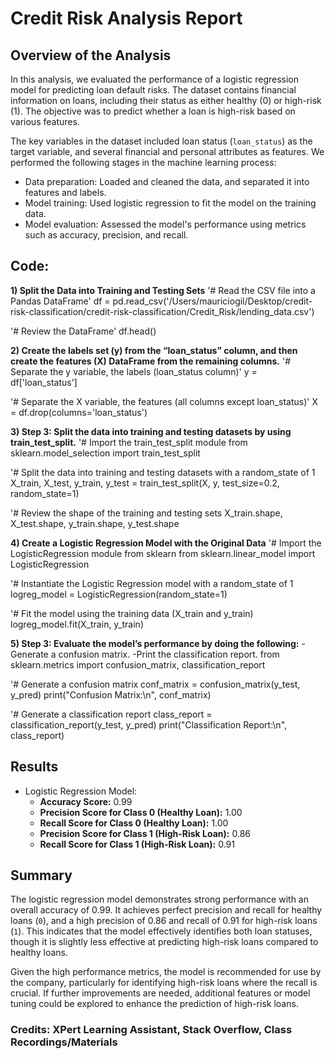 # Credit Risk Analysis Report

## Overview of the Analysis

In this analysis, we evaluated the performance of a logistic regression model for predicting loan default risks. The dataset contains financial information on loans, including their status as either healthy (0) or high-risk (1). The objective was to predict whether a loan is high-risk based on various features.

The key variables in the dataset included loan status (`loan_status`) as the target variable, and several financial and personal attributes as features. We performed the following stages in the machine learning process:
- Data preparation: Loaded and cleaned the data, and separated it into features and labels.
- Model training: Used logistic regression to fit the model on the training data.
- Model evaluation: Assessed the model's performance using metrics such as accuracy, precision, and recall.

## Code:
**1) Split the Data into Training and Testing Sets**
'# Read the CSV file into a Pandas DataFrame'
df = pd.read_csv('/Users/mauriciogil/Desktop/credit-risk-classification/credit-risk-classification/Credit_Risk/lending_data.csv')

'# Review the DataFrame'
df.head()

**2) Create the labels set (y) from the “loan_status” column, and then create the features (X) DataFrame from the remaining columns.**
'# Separate the y variable, the labels (loan_status column)'
y = df['loan_status']

'# Separate the X variable, the features (all columns except loan_status)'
X = df.drop(columns='loan_status')

**3) Step 3: Split the data into training and testing datasets by using train_test_split.**
'# Import the train_test_split module
from sklearn.model_selection import train_test_split

'# Split the data into training and testing datasets with a random_state of 1
X_train, X_test, y_train, y_test = train_test_split(X, y, test_size=0.2, random_state=1)

'# Review the shape of the training and testing sets
X_train.shape, X_test.shape, y_train.shape, y_test.shape

**4) Create a Logistic Regression Model with the Original Data**
'# Import the LogisticRegression module from sklearn
from sklearn.linear_model import LogisticRegression

'# Instantiate the Logistic Regression model with a random_state of 1
logreg_model = LogisticRegression(random_state=1)

'# Fit the model using the training data (X_train and y_train)
logreg_model.fit(X_train, y_train)

**5) Step 3: Evaluate the model’s performance by doing the following:**
-Generate a confusion matrix.
-Print the classification report.
from sklearn.metrics import confusion_matrix, classification_report

'# Generate a confusion matrix
conf_matrix = confusion_matrix(y_test, y_pred)
print("Confusion Matrix:\n", conf_matrix)

'# Generate a classification report
class_report = classification_report(y_test, y_pred)
print("Classification Report:\n", class_report)

## Results

* Logistic Regression Model:
    * **Accuracy Score:** 0.99
    * **Precision Score for Class 0 (Healthy Loan):** 1.00
    * **Recall Score for Class 0 (Healthy Loan):** 1.00
    * **Precision Score for Class 1 (High-Risk Loan):** 0.86
    * **Recall Score for Class 1 (High-Risk Loan):** 0.91

## Summary

The logistic regression model demonstrates strong performance with an overall accuracy of 0.99. It achieves perfect precision and recall for healthy loans (`0`), and a high precision of 0.86 and recall of 0.91 for high-risk loans (`1`). This indicates that the model effectively identifies both loan statuses, though it is slightly less effective at predicting high-risk loans compared to healthy loans. 

Given the high performance metrics, the model is recommended for use by the company, particularly for identifying high-risk loans where the recall is crucial. If further improvements are needed, additional features or model tuning could be explored to enhance the prediction of high-risk loans.

### Credits: XPert Learning Assistant, Stack Overflow, Class Recordings/Materials
